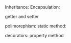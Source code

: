 Inheritance:
Encapsulation:

getter and setter 

polimorephism:
static method:

decorators:
property method
